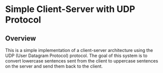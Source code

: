 # Simple Client-Server with UDP Protocol

## Overview

This is a simple implementation of a client-server architecture using the UDP (User Datagram Protocol) protocol.
The goal of this system is to convert lowercase sentences sent from the client to uppercase sentences on the server and send them back to the client.
